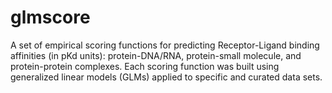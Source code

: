 glmscore
========

A set of empirical scoring functions for predicting Receptor-Ligand binding affinities (in pKd units): protein-DNA/RNA, protein-small molecule, and protein-protein complexes. Each scoring function was built using generalized linear models (GLMs) applied to specific and curated data sets. 
